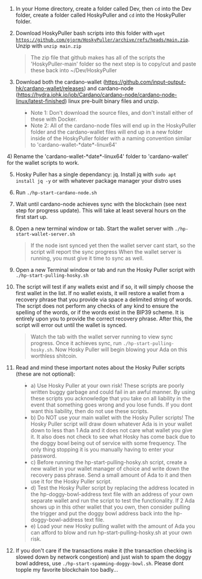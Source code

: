 1) In your Home directory, create a folder called Dev, then <code>cd</code> into the Dev folder, create a folder called HoskyPuller and <code>cd</code> into the HoskyPuller folder.

2) Download HoskyPuller bash scripts into this folder with <code>wget https://github.com/gjorm/HoskyPuller/archive/refs/heads/main.zip</code>. Unzip with <code>unzip main.zip</code>
	>The zip file that github makes has all of the scripts the 'HoskyPuller-main' folder so the next step is to copy/cut and paste these back into ~/Dev/HoskyPuller

3) Download both the cardano-wallet (https://github.com/input-output-hk/cardano-wallet/releases) and cardano-node (https://hydra.iohk.io/job/Cardano/cardano-node/cardano-node-linux/latest-finished) linux pre-built binary files and unzip.
<ul><blockquote>
	<li>Note 1: Don't download the source files, and don't install either of these with Docker.
	<li>Note 2: All of the cardano-node files will end up in the HoskyPuller folder and the cardano-wallet files will end up in a new folder inside of the HoskyPuller folder with a naming convention similar to 'cardano-wallet-*date*-linux64'
</ul></blockquote>
4) Rename the 'cardano-wallet-*date*-linux64' folder to 'cardano-wallet' for the wallet scripts to work.

5) Hosky Puller has a single dependancy: jq. Install jq with <code>sudo apt install jq -y</code> or with whatever package manager your distro uses

6) Run <code>./hp-start-cardano-node.sh</code>

7) Wait until cardano-node achieves sync with the blockchain (see next step for progress update). This will take at least several hours on the first start up.

8) Open a new terminal window or tab. Start the wallet server with <code>./hp-start-wallet-server.sh</code>
	>If the node isnt synced yet then the wallet server cant start, so the script will report the sync progress
	>When the wallet server is running, you must give it time to sync as well.
	
9) Open a new Terminal window or tab and run the Hosky Puller script with <code>./hp-start-pulling-hosky.sh</code>

10) The script will test if any wallets exist and if so, it will simply choose the first wallet in the list. If no wallet exists, it will restore a wallet from a recovery phrase that you provide via space a delimited string of words. The script does not perform any checks of any kind to ensure the spelling of the words, or if the words exist in the BIP39 scheme. It is entirely upon you to provide the correct recovery phrase. After this, the script will error out until the wallet is synced.
	>Watch the tab with the wallet server running to view sync progress.
	>Once it achieves sync, run <code>./hp-start-pulling-hosky.sh</code>. Now Hosky Puller will begin blowing your Ada on this worthless shitcoin.

11) Read and mind these important notes about the Hosky Puller scripts (these are not optional):
<ul><blockquote>
	<li>a) Use Hosky Puller at your own risk! These scripts are poorly written buggy garbage and could fail in an awful manner. By using these scripts you acknowledge that you take on all liability in the event that something goes wrong and you lose funds. If you dont want this liability, then do not use these scripts.</li>
	<li>b) Do NOT use your main wallet with the Hosky Puller scripts! The Hosky Puller script will draw down whatever Ada is in your wallet down to less than 1 Ada and it does not care what wallet you give it. It also does not check to see what Hosky has come back due to the doggy bowl being out of service with some frequency. The only thing stopping it is you manually having to enter your password.</li>
	<li>c) Before running the hp-start-pulling-hosky.sh script, create a new wallet in your wallet manager of choice and write down the recovery pass phrase. Send a small amount of Ada to it and then use it for the Hosky Puller script.</li>
	<li>d) Test the Hosky Puller script by replacing the address located in the hp-doggy-bowl-address text file with an address of your own separate wallet and run the script to test the functionality. If 2 Ada shows up in this other wallet that you own, then consider pulling the trigger and put the doggy bowl address back into the hp-doggy-bowl-address text file.</li>
	<li>e) Load your new Hosky pulling wallet with the amount of Ada you can afford to blow and run hp-start-pulling-hosky.sh at your own risk.</li>
</ul></blockquote>

12) If you don't care if the transactions make it (the transaction checking is slowed down by network congestion) and just wish to spam the doggy bowl address, use <code>./hp-start-spamming-doggy-bowl.sh</code>. Please dont topple my favorite blockchain too badly...
